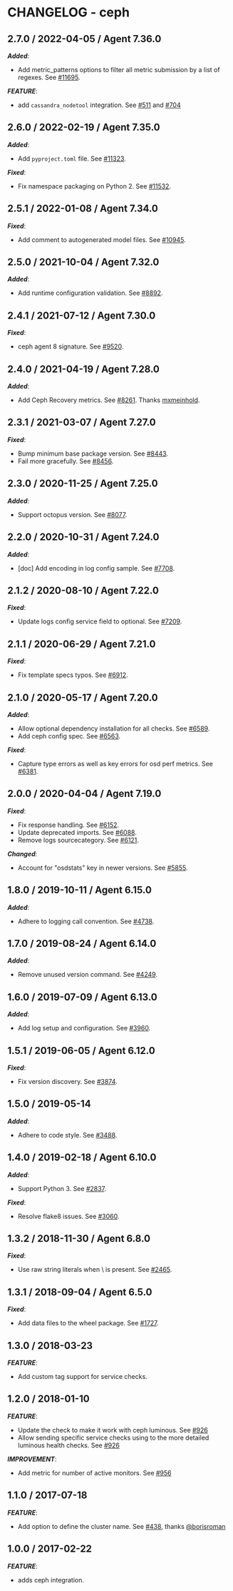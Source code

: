 # CHANGELOG - ceph

## 2.7.0 / 2022-04-05 / Agent 7.36.0

***Added***: 

* Add metric_patterns options to filter all metric submission by a list of regexes. See [#11695](https://github.com/DataDog/integrations-core/pull/11695).

***FEATURE***: 

* add `cassandra_nodetool` integration. See [#511](https://github.com/DataDog/integrations-core/issues/511) and [#704](https://github.com/DataDog/integrations-core/issues/704)


## 2.6.0 / 2022-02-19 / Agent 7.35.0

***Added***: 

* Add `pyproject.toml` file. See [#11323](https://github.com/DataDog/integrations-core/pull/11323).

***Fixed***: 

* Fix namespace packaging on Python 2. See [#11532](https://github.com/DataDog/integrations-core/pull/11532).


## 2.5.1 / 2022-01-08 / Agent 7.34.0

***Fixed***: 

* Add comment to autogenerated model files. See [#10945](https://github.com/DataDog/integrations-core/pull/10945).


## 2.5.0 / 2021-10-04 / Agent 7.32.0

***Added***: 

* Add runtime configuration validation. See [#8892](https://github.com/DataDog/integrations-core/pull/8892).


## 2.4.1 / 2021-07-12 / Agent 7.30.0

***Fixed***: 

* ceph agent 8 signature. See [#9520](https://github.com/DataDog/integrations-core/pull/9520).


## 2.4.0 / 2021-04-19 / Agent 7.28.0

***Added***: 

* Add Ceph Recovery metrics. See [#8261](https://github.com/DataDog/integrations-core/pull/8261). Thanks [mxmeinhold](https://github.com/mxmeinhold).


## 2.3.1 / 2021-03-07 / Agent 7.27.0

***Fixed***: 

* Bump minimum base package version. See [#8443](https://github.com/DataDog/integrations-core/pull/8443).
* Fail more gracefully. See [#8456](https://github.com/DataDog/integrations-core/pull/8456).


## 2.3.0 / 2020-11-25 / Agent 7.25.0

***Added***: 

* Support octopus version. See [#8077](https://github.com/DataDog/integrations-core/pull/8077).


## 2.2.0 / 2020-10-31 / Agent 7.24.0

***Added***: 

* [doc] Add encoding in log config sample. See [#7708](https://github.com/DataDog/integrations-core/pull/7708).


## 2.1.2 / 2020-08-10 / Agent 7.22.0

***Fixed***: 

* Update logs config service field to optional. See [#7209](https://github.com/DataDog/integrations-core/pull/7209).


## 2.1.1 / 2020-06-29 / Agent 7.21.0

***Fixed***: 

* Fix template specs typos. See [#6912](https://github.com/DataDog/integrations-core/pull/6912).


## 2.1.0 / 2020-05-17 / Agent 7.20.0

***Added***: 

* Allow optional dependency installation for all checks. See [#6589](https://github.com/DataDog/integrations-core/pull/6589).
* Add ceph config spec. See [#6563](https://github.com/DataDog/integrations-core/pull/6563).

***Fixed***: 

* Capture type errors as well as key errors for osd perf metrics. See [#6381](https://github.com/DataDog/integrations-core/pull/6381).


## 2.0.0 / 2020-04-04 / Agent 7.19.0

***Fixed***: 

* Fix response handling. See [#6152](https://github.com/DataDog/integrations-core/pull/6152).
* Update deprecated imports. See [#6088](https://github.com/DataDog/integrations-core/pull/6088).
* Remove logs sourcecategory. See [#6121](https://github.com/DataDog/integrations-core/pull/6121).

***Changed***: 

* Account for "osdstats" key in newer versions. See [#5855](https://github.com/DataDog/integrations-core/pull/5855).


## 1.8.0 / 2019-10-11 / Agent 6.15.0

***Added***: 

* Adhere to logging call convention. See [#4738](https://github.com/DataDog/integrations-core/pull/4738).


## 1.7.0 / 2019-08-24 / Agent 6.14.0

***Added***: 

* Remove unused version command. See [#4249](https://github.com/DataDog/integrations-core/pull/4249).


## 1.6.0 / 2019-07-09 / Agent 6.13.0

***Added***: 

* Add log setup and configuration. See [#3960](https://github.com/DataDog/integrations-core/pull/3960).


## 1.5.1 / 2019-06-05 / Agent 6.12.0

***Fixed***: 

* Fix version discovery. See [#3874](https://github.com/DataDog/integrations-core/pull/3874).


## 1.5.0 / 2019-05-14

***Added***: 

* Adhere to code style. See [#3488](https://github.com/DataDog/integrations-core/pull/3488).


## 1.4.0 / 2019-02-18 / Agent 6.10.0

***Added***: 

* Support Python 3. See [#2837](https://github.com/DataDog/integrations-core/pull/2837).

***Fixed***: 

* Resolve flake8 issues. See [#3060](https://github.com/DataDog/integrations-core/pull/3060).


## 1.3.2 / 2018-11-30 / Agent 6.8.0

***Fixed***: 

* Use raw string literals when \ is present. See [#2465](https://github.com/DataDog/integrations-core/pull/2465).


## 1.3.1 / 2018-09-04 / Agent 6.5.0

***Fixed***: 

* Add data files to the wheel package. See [#1727](https://github.com/DataDog/integrations-core/pull/1727).


## 1.3.0 / 2018-03-23

***FEATURE***: 

* Add custom tag support for service checks.


## 1.2.0 / 2018-01-10

***FEATURE***: 

* Update the check to make it work with ceph luminous. See [#926](https://github.com/DataDog/integrations-core/issues/926)
* Allow sending specific service checks using to the more detailed luminous health checks. See [#926](https://github.com/DataDog/integrations-core/issues/926)

***IMPROVEMENT***: 

* Add metric for number of active monitors. See [#956](https://github.com/DataDog/integrations-core/pull/956)


## 1.1.0 / 2017-07-18

***FEATURE***: 

* Add option to define the cluster name. See [#438](https://github.com/DataDog/integrations-core/issues/438), thanks [@borisroman](https://github.com/borisroman)


## 1.0.0 / 2017-02-22

***FEATURE***: 

* adds ceph integration.

